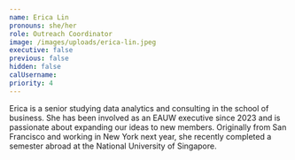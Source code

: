 ```yaml
---
name: Erica Lin
pronouns: she/her
role: Outreach Coordinator
image: /images/uploads/erica-lin.jpeg
executive: false
previous: false
hidden: false
calUsername:
priority: 4
---
```


Erica is a senior studying data analytics and consulting in the school of business. She has been involved as an EAUW executive since 2023 and is passionate about expanding our ideas to new members. Originally from San Francisco and working in New York next year, she recently completed a semester abroad at the National University of Singapore.

